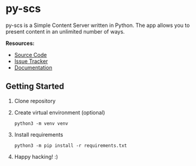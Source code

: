 # py-scs

py-scs is a Simple Content Server written in Python. The app allows you to
present content in an unlimited number of ways.

**Resources:**

* [Source Code][0]
* [Issue Tracker][1]
* [Documentation][2]

## Getting Started

1. Clone repository
2. Create virtual environment (optional)

    ```
    python3 -m venv venv
    ```

3. Install requirements

    ```
    python3 -m pip install -r requirements.txt
    ```

4. Happy hacking! :)

[0]:https://git.sr.ht/~mjorgensen/py-scs
[1]:https://todo.sr.ht/~mjorgensen/py-scs
[2]:https://man.sr.ht/~mjorgensen/py-scs
